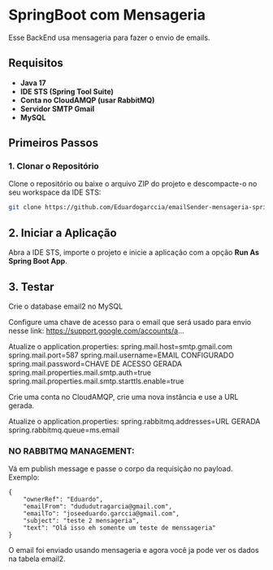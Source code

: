 # SpringBoot com Mensageria

Esse BackEnd usa mensageria para fazer o envio de emails.

## Requisitos

- **Java 17**
- **IDE STS (Spring Tool Suite)**
- **Conta no CloudAMQP (usar RabbitMQ)**
- **Servidor SMTP Gmail**
- **MySQL**

## Primeiros Passos

### 1. Clonar o Repositório

Clone o repositório ou baixe o arquivo ZIP do projeto e descompacte-o no seu workspace da IDE STS:

```bash
git clone https://github.com/Eduardogarccia/emailSender-mensageria-springBoot.git
```

## 2. Iniciar a Aplicação

Abra a IDE STS, importe o projeto e inicie a aplicação com a opção **Run As Spring Boot App**.

## 3. Testar

Crie o database email2 no MySQL

Configure uma chave de acesso para o email que será usado para envio nesse link: https://support.google.com/accounts/a...

Atualize o application.properties:
spring.mail.host=smtp.gmail.com
spring.mail.port=587
spring.mail.username=EMAIL CONFIGURADO
spring.mail.password=CHAVE DE ACESSO GERADA
spring.mail.properties.mail.smtp.auth=true
spring.mail.properties.mail.smtp.starttls.enable=true

Crie uma conta no CloudAMQP, crie uma nova instância e use a URL gerada.

Atualize o application.properties:
spring.rabbitmq.addresses=URL GERADA
spring.rabbitmq.queue=ms.email

### NO RABBITMQ MANAGEMENT:

Vá em publish message e passe o corpo da requisição no payload.
Exemplo:
```
{
    "ownerRef": "Eduardo",
    "emailFrom": "dududutragarcia@gmail.com",
    "emailTo": "joseeduardo.garccia@gmail.com",
    "subject": "teste 2 mensageria",
    "text": "Olá isso eh somente um teste de menssageria" 
}
```

O email foi enviado usando mensageria e agora você ja pode ver os dados na tabela email2.



